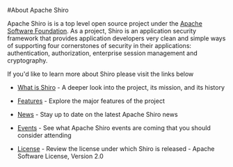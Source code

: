 <a name="About-AboutApacheShiro"></a>
#About Apache Shiro

Apache Shiro is is a top level open source project under the [Apache Software Foundation](http://www.apache.org). As a project, Shiro is an application security framework that provides application developers very clean and simple ways of supporting four cornerstones of security in their applications: authentication, authorization, enterprise session management and cryptography.

If you'd like to learn more about Shiro please visit the links below

* [What is Shiro](what-is-shiro.html) - A deeper look into the project, its mission, and its history

* [Features](features.html) - Explore the major features of the project

* [News](news.html) - Stay up to date on the latest Apache Shiro news

* [Events](events.html) - See what Apache Shiro events are coming that you should consider attending

* [License](license.html) - Review the license under which Shiro is released - Apache Software License, Version 2.0
